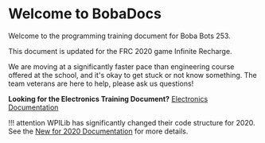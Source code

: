 # Welcome to BobaDocs

Welcome to the programming training document for Boba Bots 253. 

This document is updated for the FRC 2020 game Infinite Recharge.

We are moving at a significantly faster pace than engineering course offered at the school, and it's okay to get stuck or not know something. The team veterans are here to help, please ask us questions!

**Looking for the Electronics Training Document?** [Electronics Documentation](https://www.youtube.com/watch?v=dQw4w9WgXcQ)

!!! attention
	WPILib has significantly changed their code structure for 2020. See the [New for 2020 Documentation](https://docs.wpilib.org/en/latest/docs/software/wpilib-overview/new-for-2020.html#new-for-2020) for more details. 

